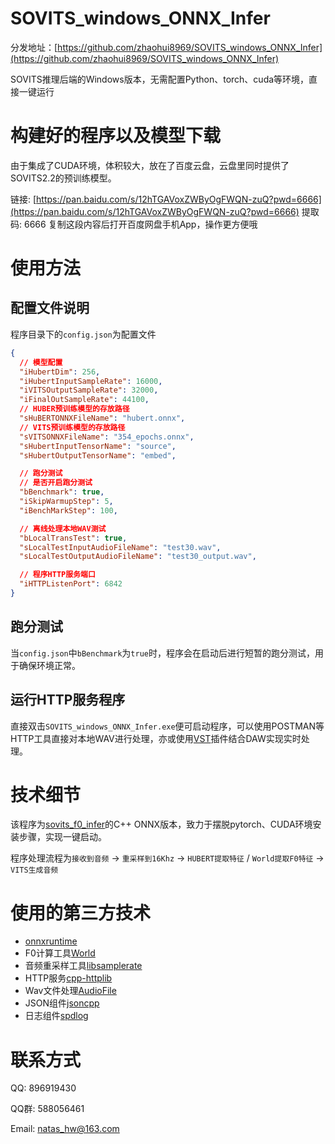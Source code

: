 # SOVITS_windows_ONNX_Infer

分发地址：[https://github.com/zhaohui8969/SOVITS_windows_ONNX_Infer](https://github.com/zhaohui8969/SOVITS_windows_ONNX_Infer)

SOVITS推理后端的Windows版本，无需配置Python、torch、cuda等环境，直接一键运行

# 构建好的程序以及模型下载

由于集成了CUDA环境，体积较大，放在了百度云盘，云盘里同时提供了SOVITS2.2的预训练模型。

链接: [https://pan.baidu.com/s/12hTGAVoxZWByOgFWQN-zuQ?pwd=6666](https://pan.baidu.com/s/12hTGAVoxZWByOgFWQN-zuQ?pwd=6666) 提取码: 6666 复制这段内容后打开百度网盘手机App，操作更方便哦

# 使用方法

## 配置文件说明

程序目录下的`config.json`为配置文件

```json
{
  // 模型配置
  "iHubertDim": 256,
  "iHubertInputSampleRate": 16000,
  "iVITSOutputSampleRate": 32000,
  "iFinalOutSampleRate": 44100,
  // HUBER预训练模型的存放路径
  "sHuBERTONNXFileName": "hubert.onnx",
  // VITS预训练模型的存放路径
  "sVITSONNXFileName": "354_epochs.onnx",
  "sHubertInputTensorName": "source",
  "sHubertOutputTensorName": "embed",

  // 跑分测试
  // 是否开启跑分测试
  "bBenchmark": true,
  "iSkipWarmupStep": 5,
  "iBenchMarkStep": 100,

  // 离线处理本地WAV测试
  "bLocalTransTest": true,
  "sLocalTestInputAudioFileName": "test30.wav",
  "sLocalTestOutputAudioFileName": "test30_output.wav",

  // 程序HTTP服务端口
  "iHTTPListenPort": 6842
}
```

## 跑分测试

当`config.json`中`bBenchmark`为`true`时，程序会在启动后进行短暂的跑分测试，用于确保环境正常。

## 运行HTTP服务程序

直接双击`SOVITS_windows_ONNX_Infer.exe`便可启动程序，可以使用POSTMAN等HTTP工具直接对本地WAV进行处理，亦或使用[VST](https://github.com/zhaohui8969/VST_NetProcess-)插件结合DAW实现实时处理。

# 技术细节

该程序为[sovits_f0_infer](https://github.com/IceKyrin/sovits_f0_infer)的C++ ONNX版本，致力于摆脱pytorch、CUDA环境安装步骤，实现一键启动。

程序处理流程为`接收到音频` -> `重采样到16Khz` -> `HUBERT提取特征` / `World提取F0特征` -> `VITS生成音频`

# 使用的第三方技术

- [onnxruntime](https://github.com/microsoft/onnxruntime)
- F0计算工具[World](https://github.com/mmorise/World)
- 音频重采样工具[libsamplerate](https://github.com/libsndfile/libsamplerate)
- HTTP服务[cpp-httplib](https://github.com/yhirose/cpp-httplib)
- Wav文件处理[AudioFile](https://github.com/adamstark/AudioFile)
- JSON组件[jsoncpp](https://github.com/open-source-parsers/jsoncpp)
- 日志组件[spdlog](https://github.com/gabime/spdlog)

# 联系方式

QQ: 896919430

QQ群: 588056461

Email: natas_hw@163.com
